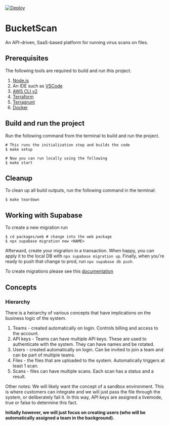 [![Deploy](https://github.com/bucketscan/bucketscan/actions/workflows/deploy.yml/badge.svg?branch=main)](https://github.com/bucketscan/bucketscan/actions/workflows/deploy.yml)

# BucketScan

An API-driven, SaaS-based platform for running virus scans on files.

## Prerequisites

The following tools are required to build and run this project.

1. [Node.js](https://nodejs.org/en/download)
1. An IDE such as [VSCode](https://code.visualstudio.com/download)
1. [AWS CLI v2](https://docs.aws.amazon.com/cli/latest/userguide/getting-started-install.html)
1. [Terraform](https://developer.hashicorp.com/terraform/tutorials/aws-get-started/install-cli)
1. [Terragrunt](https://terragrunt.gruntwork.io/docs/getting-started/install/)
1. [Docker](https://docs.docker.com/desktop)

## Build and run the project

Run the following command from the terminal to build and run the project.

```shell
# This runs the initialization step and builds the code
$ make setup

# Now you can run locally using the following
$ make start
```

## Cleanup

To clean up all build outputs, run the following command in the terminal:

```shell
$ make teardown
```

## Working with Supabase

<!-- TODO: This step needs updating. We also need to consider how we are going to handle migrations. -->

To create a new migration run

```shell
$ cd packages/web # change into the web package
$ npx supabase migration new <NAME>
```

Afterward, create your migration in a transaction. When happy, you can apply it to the local DB with `npx supabase migration up`. Finally, when you're ready to push that change to prod, run `npx supabase db push`.

To create migrations please see this [documentation](https://supabase.com/docs/guides/cli/local-development#database-migrations)

## Concepts

### Hierarchy
There is a heirarchy of various concepts that have implications on the business logic of the system.

1. Teams - created automatically on login. Controls billing and access to the account.
2. API keys - Teams can have multiple API keys. These are used to authenticate with the system. They can have names and be rotated.
2. Users - created automatically on login. Can be invited to join a team and can be part of multiple teams.
3. Files - the files that are uploaded to the system. Automatically triggers at least 1 scan.
4. Scans - files can have multiple scans. Each scan has a status and a result.

Other notes: We will likely want the concept of a sandbox environment. This is where customers can integrate and we will just pass the file through the system, or deliberately fail it. In this way, API keys are assigned a livemode, true or false to determine this fact.

**Initially however, we will just focus on creating users (who will be automatically assigned a team in the background).**
